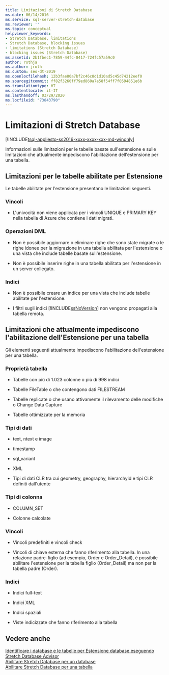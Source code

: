 ```yaml
---
title: Limitazioni di Stretch Database
ms.date: 06/14/2016
ms.service: sql-server-stretch-database
ms.reviewer: ''
ms.topic: conceptual
helpviewer_keywords:
- Stretch Database, limitations
- Stretch Database, blocking issues
- limitations (Stretch Database)
- blocking issues (Stretch Database)
ms.assetid: 2b1fbec1-7859-44fc-8417-724fc57a59c0
author: rothja
ms.author: jroth
ms.custom: seo-dt-2019
ms.openlocfilehash: 12b3fae80a7bf2c46c8d1d10ad5c45d74212eef0
ms.sourcegitcommit: ff82f3260ff79ed860a7a58f54ff7f0594851e6b
ms.translationtype: HT
ms.contentlocale: it-IT
ms.lasthandoff: 03/29/2020
ms.locfileid: "73843790"
---
```

# <a name="limitations-for-stretch-database"></a>Limitazioni di Stretch Database
[!INCLUDE[tsql-appliesto-ss2016-xxxx-xxxx-xxx-md-winonly](../../includes/tsql-appliesto-ss2016-xxxx-xxxx-xxx-md-winonly.md)]


  Informazioni sulle limitazioni per le tabelle basate sull'estensione e sulle limitazioni che attualmente impediscono l'abilitazione dell'estensione per una tabella.  
  
##  <a name="limitations-for-stretch-enabled-tables"></a><a name="Caveats"></a> Limitazioni per le tabelle abilitate per Estensione  
  
Le tabelle abilitate per l'estensione presentano le limitazioni seguenti.  
  
### <a name="constraints"></a>Vincoli  
-   L'univocità non viene applicata per i vincoli UNIQUE e PRIMARY KEY nella tabella di Azure che contiene i dati migrati.  
  
### <a name="dml-operations"></a>Operazioni DML  
-   Non è possibile aggiornare o eliminare righe che sono state migrate o le righe idonee per la migrazione in una tabella abilitata per l'estensione o una vista che include tabelle basate sull'estensione.  
  
-   Non è possibile inserire righe in una tabella abilitata per l'estensione in un server collegato.  
  
### <a name="indexes"></a>Indici  
-   Non è possibile creare un indice per una vista che include tabelle abilitate per l'estensione.  
  
-   I filtri sugli indici [!INCLUDE[ssNoVersion](../../includes/ssnoversion-md.md)] non vengono propagati alla tabella remota.  
  
##  <a name="limitations-that-currently-prevent-you-from-enabling-stretch-for-a-table"></a><a name="Limitations"></a> Limitazioni che attualmente impediscono l'abilitazione dell'Estensione per una tabella  
   
 Gli elementi seguenti attualmente impediscono l'abilitazione dell'estensione per una tabella.  
  
 ### <a name="table-properties"></a>Proprietà tabella  
-   Tabelle con più di 1.023 colonne o più di 998 indici  
  
-   Tabelle FileTable o che contengono dati FILESTREAM  
  
-   Tabelle replicate o che usano attivamente il rilevamento delle modifiche o Change Data Capture  
  
-   Tabelle ottimizzate per la memoria  
  
### <a name="data-types"></a>Tipi di dati  
-   text, ntext e image  
  
-   timestamp  
  
-   sql_variant  
  
-   XML  
  
-   Tipi di dati CLR tra cui geometry, geography, hierarchyid e tipi CLR definiti dall'utente  
  
 ### <a name="column-types"></a>Tipi di colonna  
 -   COLUMN_SET  
  
-   Colonne calcolate  
  
### <a name="constraints"></a>Vincoli  
-   Vincoli predefiniti e vincoli check  
  
-   Vincoli di chiave esterna che fanno riferimento alla tabella. In una relazione padre-figlio (ad esempio, Order e Order_Detail), è possibile abilitare l'estensione per la tabella figlio (Order_Detail) ma non per la tabella padre (Order).  
  
### <a name="indexes"></a>Indici  
-   Indici full-text  
  
-   Indici XML  
  
-   Indici spaziali  
  
-   Viste indicizzate che fanno riferimento alla tabella  
  
## <a name="see-also"></a>Vedere anche  
 [Identificare i database e le tabelle per Estensione database eseguendo Stretch Database Advisor](../../sql-server/stretch-database/stretch-database-databases-and-tables-stretch-database-advisor.md)   
 [Abilitare Stretch Database per un database](../../sql-server/stretch-database/enable-stretch-database-for-a-database.md)   
 [Abilitare Stretch Database per una tabella](../../sql-server/stretch-database/enable-stretch-database-for-a-table.md)  
  
  
